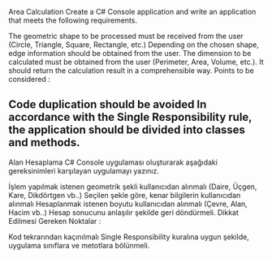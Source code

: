 Area Calculation
Create a C# Console application and write an application that meets the following requirements.

The geometric shape to be processed must be received from the user (Circle, Triangle, Square, Rectangle, etc.)
Depending on the chosen shape, edge information should be obtained from the user.
The dimension to be calculated must be obtained from the user (Perimeter, Area, Volume, etc.).
It should return the calculation result in a comprehensible way.
Points to be considered :

Code duplication should be avoided
In accordance with the Single Responsibility rule, the application should be divided into classes and methods.
-----------------------------------
Alan Hesaplama
C# Console uygulaması oluşturarak aşağıdaki gereksinimleri karşılayan uygulamayı yazınız.

İşlem yapılmak istenen geometrik şekli kullanıcıdan alınmalı (Daire, Üçgen, Kare, Dikdörtgen vb..)
Seçilen şekle göre, kenar bilgilerin kullanıcıdan alınmalı
Hesaplanmak istenen boyutu kullanıcıdan alınmalı (Çevre, Alan, Hacim vb..)
Hesap sonucunu anlaşılır şekilde geri döndürmeli.
Dikkat Edilmesi Gereken Noktalar :

Kod tekrarından kaçınılmalı
Single Responsibility kuralına uygun şekilde, uygulama sınıflara ve metotlara bölünmeli.
